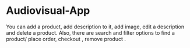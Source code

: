 # Audiovisual-App
You can add a product, add description to it, add image, edit a description and delete a product.
Also, there are search and filter options to find a product/ place order, checkout , remove product .
